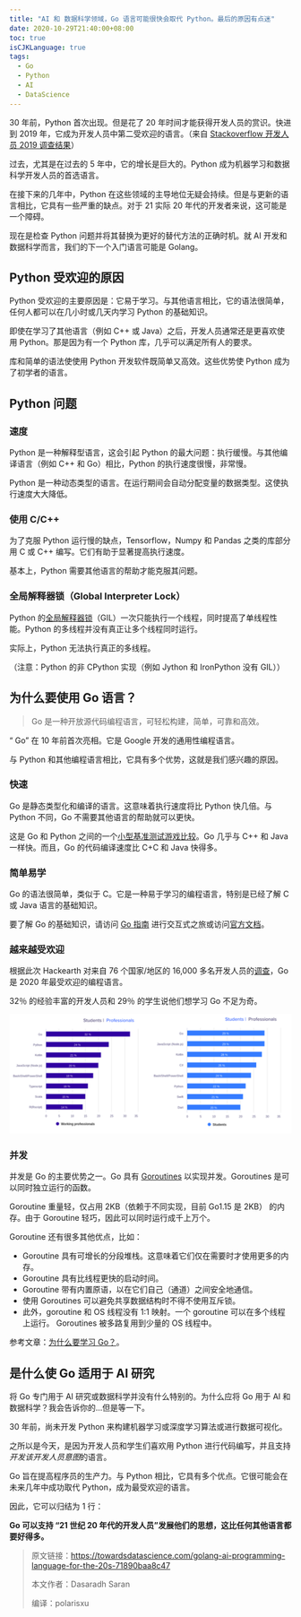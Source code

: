 ```yaml
---
title: "AI 和 数据科学领域，Go 语言可能很快会取代 Python。最后的原因有点迷"
date: 2020-10-29T21:40:00+08:00
toc: true
isCJKLanguage: true
tags: 
  - Go
  - Python
  - AI
  - DataScience
---
```


30 年前，Python 首次出现。但是花了 20 年时间才能获得开发人员的赏识。快进到 2019 年，它成为开发人员中第二受欢迎的语言。（来自 [Stackoverflow 开发人员 2019 调查结果](https://insights.stackoverflow.com/survey/2019#most-loved-dreaded-and-wanted)）

过去，尤其是在过去的 5 年中，它的增长是巨大的。Python 成为机器学习和数据科学开发人员的首选语言。

在接下来的几年中，Python 在这些领域的主导地位无疑会持续。但是与更新的语言相比，它具有一些严重的缺点。对于 21 实际 20 年代的开发者来说，这可能是一个障碍。

现在是检查 Python 问题并将其替换为更好的替代方法的正确时机。就 AI 开发和数据科学而言，我们的下一个入门语言可能是 Golang。

## Python 受欢迎的原因

Python 受欢迎的主要原因是：它易于学习。与其他语言相比，它的语法很简单，任何人都可以在几小时或几天内学习 Python 的基础知识。

即使在学习了其他语言（例如 C++ 或 Java）之后，开发人员通常还是更喜欢使用 Python。那是因为有一个 Python 库，几乎可以满足所有人的要求。

库和简单的语法使使用 Python 开发软件既简单又高效。这些优势使 Python 成为了初学者的语言。

## Python 问题

### 速度

Python 是一种解释型语言，这会引起 Python 的最大问题：执行缓慢。与其他编译语言（例如 C++ 和 Go）相比，Python 的执行速度很慢，非常慢。

Python 是一种动态类型的语言。在运行期间会自动分配变量的数据类型。这使执行速度大大降低。

### 使用 C/C++

为了克服 Python 运行慢的缺点，Tensorflow，Numpy 和 Pandas 之类的库部分用 C 或 C++ 编写。它们有助于显著提高执行速度。

基本上，Python 需要其他语言的帮助才能克服其问题。

### 全局解释器锁（Global Interpreter Lock）

Python 的[全局解释器锁](https://wiki.python.org/moin/GlobalInterpreterLock)（GIL）一次只能执行一个线程，同时提高了单线程性能。Python 的多线程并没有真正让多个线程同时运行。

实际上，Python 无法执行真正的多线程。

（注意：Python 的非 CPython 实现（例如 Jython 和 IronPython 没有 GIL））

## 为什么要使用 Go 语言？

> Go 是一种开放源代码编程语言，可轻松构建，简单，可靠和高效。

“ Go” 在 10 年前首次亮相。它是 Google 开发的通用性编程语言。

与 Python 和其他编程语言相比，它具有多个优势，这就是我们感兴趣的原因。

### 快速

Go 是静态类型化和编译的语言。这意味着执行速度将比 Python 快几倍。与 Python 不同，Go 不需要其他语言的帮助就可以更快。

这是 Go 和 Python 之间的一个[小型基准测试游戏比较](https://benchmarksgame-team.pages.debian.net/benchmarksgame/fastest/go-python3.html)。Go 几乎与 C++ 和 Java 一样快。而且，Go 的代码编译速度比 C+C 和 Java 快得多。

### 简单易学

Go 的语法很简单，类似于 C。它是一种易于学习的编程语言，特别是已经了解 C 或 Java 语言的基础知识。

要了解 Go 的基础知识，请访问 [Go 指南](http://tour.studygolang.com/welcome/1) 进行交互式之旅或访问[官方文档](https://docs.studygolang.com/doc/)。

### 越来越受欢迎

根据此次 Hackearth 对来自 76 个国家/地区的 16,000 多名开发人员的[调查](https://www.hackerearth.com/recruit/developer-survey/)，Go 是 2020 年最受欢迎的编程语言。

32％ 的经验丰富的开发人员和 29％ 的学生说他们想学习 Go 不足为奇。

![](imgs/go-for-ai-ds.png)

### 并发

并发是 Go 的主要优势之一。Go 具有 [Goroutines](http://tour.studygolang.com/concurrency/1) 以实现并发。Goroutines 是可以同时独立运行的函数。

Goroutine 重量轻，仅占用 2KB（依赖于不同实现，目前 Go1.15 是 2KB） 的内存。由于 Goroutine 轻巧，因此可以同时运行成千上万个。

Goroutine 还有很多其他优点，比如：

- Goroutine 具有可增长的分段堆栈。这意味着它们仅在需要时才使用更多的内存。
- Goroutine 具有比线程更快的启动时间。
- Goroutine 带有内置原语，以在它们自己（通道）之间安全地通信。
- 使用 Goroutines 可以避免共享数据结构时不得不使用互斥锁。
- 此外，goroutine 和 OS 线程没有 1:1 映射。一个 goroutine 可以在多个线程上运行。 Goroutines 被多路复用到少量的 OS 线程中。

参考文章：[为什么要学习 Go？](https://medium.com/@kevalpatel2106/why-should-you-learn-go-f607681fad65)。

## 是什么使 Go 适用于 AI 研究

将 Go 专门用于 AI 研究或数据科学并没有什么特别的。为什么应将 Go 用于 AI 和数据科学？我会告诉你的...但是等一下。

30 年前，尚未开发 Python 来构建机器学习或深度学习算法或进行数据可视化。

之所以是今天，是因为开发人员和学生们喜欢用 Python 进行代码编写，并且支持*开发该开发人员意图*的语言。

Go 旨在提高程序员的生产力。与 Python 相比，它具有多个优点。它很可能会在未来几年中成功取代 Python，成为最受欢迎的语言。

因此，它可以归结为 1 行：

**Go 可以支持 “21 世纪 20 年代的开发人员”发展他们的思想，这比任何其他语言都要好得多。**

> 原文链接：<https://towardsdatascience.com/golang-ai-programming-language-for-the-20s-71890baa8c47>
>
> 本文作者：Dasaradh Saran
>
> 编译：polarisxu

